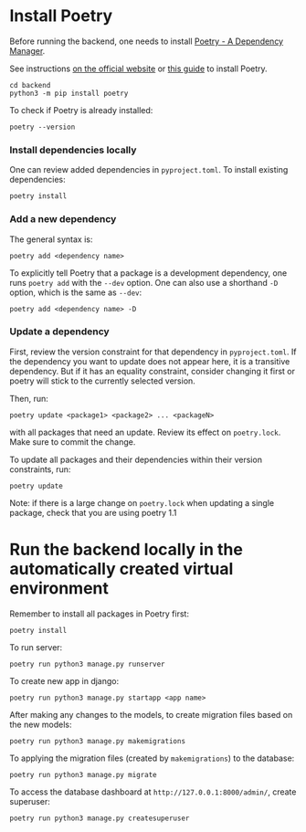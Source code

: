# Install Poetry

Before running the backend, one needs to install [Poetry - A Dependency Manager](https://python-poetry.org/).

See instructions [on the official website](https://python-poetry.org/docs/master/#installation) or [this guide](https://realpython.com/dependency-management-python-poetry/#install-poetry-on-your-computer) to install Poetry.

```
cd backend
python3 -m pip install poetry
```

To check if Poetry is already installed:

```
poetry --version
```

### Install dependencies locally

One can review added dependencies in `pyproject.toml`. To install existing dependencies:

```
poetry install
```

### Add a new dependency

The general syntax is:

```
poetry add <dependency name>
```

To explicitly tell Poetry that a package is a development dependency, one runs `poetry add` with the `--dev` option. One can also use a shorthand `-D` option, which is the same as `--dev`:

```
poetry add <dependency name> -D
```

### Update a dependency

First, review the version constraint for that dependency in `pyproject.toml`. If the dependency you want to update does not appear here, it is a transitive dependency. But if it has an equality constraint, consider changing it first or poetry will stick to the currently selected version.

Then, run:

```
poetry update <package1> <package2> ... <packageN>
```

with all packages that need an update. Review its effect on `poetry.lock`. Make sure to commit the change.

To update all packages and their dependencies within their version constraints, run:

```
poetry update
```

Note: if there is a large change on `poetry.lock` when updating a single package, check that you are using poetry 1.1

# Run the backend locally in the automatically created virtual environment

Remember to install all packages in Poetry first:

```
poetry install
```

To run server:

```
poetry run python3 manage.py runserver
```

To create new app in django:

```
poetry run python3 manage.py startapp <app name>
```

After making any changes to the models, to create migration files based on the new models:

```
poetry run python3 manage.py makemigrations
```

To applying the migration files (created by `makemigrations`) to the database:

```
poetry run python3 manage.py migrate
```

To access the database dashboard at `http://127.0.0.1:8000/admin/`, create superuser:

```
poetry run python3 manage.py createsuperuser
```
